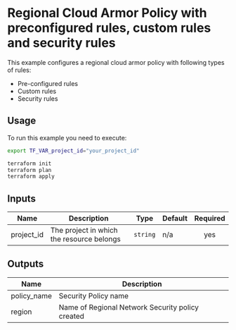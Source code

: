 # Regional Cloud Armor Policy with preconfigured rules, custom rules and security rules

This example configures a regional cloud armor policy with following types of rules:
- Pre-configured rules
- Custom rules
- Security rules

## Usage

To run this example you need to execute:

```bash
export TF_VAR_project_id="your_project_id"
```

```bash
terraform init
terraform plan
terraform apply
```

<!-- BEGINNING OF PRE-COMMIT-TERRAFORM DOCS HOOK -->
## Inputs

| Name | Description | Type | Default | Required |
|------|-------------|------|---------|:--------:|
| project\_id | The project in which the resource belongs | `string` | n/a | yes |

## Outputs

| Name | Description |
|------|-------------|
| policy\_name | Security Policy name |
| region | Name of Regional Network Security policy created |

<!-- END OF PRE-COMMIT-TERRAFORM DOCS HOOK -->
